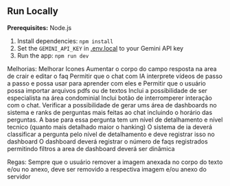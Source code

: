 ## Run Locally

**Prerequisites:**  Node.js


1. Install dependencies:
   `npm install`
2. Set the `GEMINI_API_KEY` in [.env.local](.env.local) to your Gemini API key
3. Run the app:
   `npm run dev`

Melhorias:
   Melhorar Icones
   Aumentar o corpo do campo resposta na area de crair e editar o faq
   Permitir que o chat com IA interprete vídeos de passo a passo e possa usar para aprender com eles e 
   Permitir que o usuário possa importar arquivos pdfs ou de textos
   Inclui a possibilidade de ser especialista na área condominial
   Inclui botão de interromperer interação com o chat.
   Verificar a possibilidade de gerar ums área de dashboards no sistema e ranks de perguntas mais feitas ao chat incluindo o horário das perguntas.
      A base para essa pergunta tem um nível de detalhamento e nível tecnico (quanto mais detalhado maior o hanking)
      O sistema de ia deverá classificar a pergunta pelo nível de detalhamento e deve registrar isso no dashboard
      O dashboard deverá registrar o número de faqs registrados permitindo filtros
      a area de dashboard deverá ser dinâmica

Regas:
   Sempre que o usuário remover a imagem anexada no corpo do texto e/ou no anexo, deve ser removido a respectiva imagem e/ou anexo do servidor

